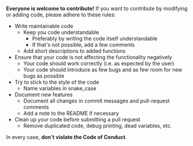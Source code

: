 __Everyone is welcome to contribute!__
If you want to contribute by modifying or adding code, please adhere to these rules:
* Write maintainable code
    * Keep you code understandable
        * Preferably by writing the code itself understandable
        * If that's not possible, add a few comments
    * Add short descriptions to added functions
* Ensure that your code is not affecting the functionality negatively
    * Your code should work correctly (i.e. as expected by the user)
    * Your code should introduce as few bugs and as few room for new bugs as possible
* Try to stick to the style of the code 
    * Name variables in snake_case
* Document new features
    * Document all changes in commit messages and pull-request comments
    * Add a note to the README if necessary
* Clean up your code before submitting a pull request
    * Remove duplicated code, debug printing, dead variables, etc.


In every case, __don't violate the Code of Conduct__.
